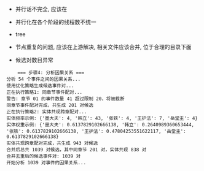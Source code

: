 - 并行话不完全, 应该在
- 并行化在各个阶段的线程数不统一
- tree

- 节点重复的问题, 应该在上游解决, 相关文件应该合并, 位于合理的目录下面
- 候选对数目异常
```
    === 步骤4: 分析因果关系 ===
分析 54 个事件之间的因果关系...
使用优化策略生成候选事件对...
正在执行策略1: 同章节事件配对...
警告: 章节 01 的事件数量 41 超过限制 20，将被截断
同章节事件配对完成，共生成 201 对候选
正在执行策略2: 实体共现跨章配对...
实体频率示例: {'墨大夫': 4, '韩立': 43, '张铁': 4, '王护法': 7, '岳堂主': 4}
实体权重示例: {'墨大夫': 0.6137829102666138, '韩立': 0.2640989360653444, '张铁': 0.6137829102666138, '王护法': 0.47804253551622117, '岳堂主': 0.6137829102666138}
实体共现跨章配对完成，共生成 943 对候选
合并后总共 1039 对候选，其中同章节 201 对，实体共现 838 对
合并去重后的候选事件对: 1039 对
开始分析 1039 对事件的因果关系...
```
